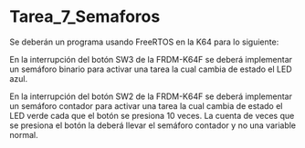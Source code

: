 # Tarea_7_Semaforos
Se deberán un programa usando FreeRTOS en la K64 para lo siguiente:

En la interrupción del botón SW3 de la FRDM-K64F se deberá implementar un semáforo binario para activar una tarea la cual cambia de estado el LED azul.

En la interrupción del botón SW2 de la FRDM-K64F se deberá implementar un semáforo contador para activar una tarea la cual cambia de estado el LED verde cada que el botón se presiona 10 veces. La cuenta de veces que se presiona el botón la deberá llevar el semáforo contador y no una variable normal.

